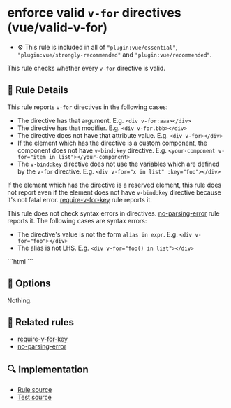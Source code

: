 # enforce valid `v-for` directives (vue/valid-v-for)

- :gear: This rule is included in all of `"plugin:vue/essential"`, `"plugin:vue/strongly-recommended"` and `"plugin:vue/recommended"`.

This rule checks whether every `v-for` directive is valid.

## :book: Rule Details

This rule reports `v-for` directives in the following cases:

- The directive has that argument. E.g. `<div v-for:aaa></div>`
- The directive has that modifier. E.g. `<div v-for.bbb></div>`
- The directive does not have that attribute value. E.g. `<div v-for></div>`
- If the element which has the directive is a custom component, the component does not have `v-bind:key` directive. E.g. `<your-component v-for="item in list"></your-component>`
- The `v-bind:key` directive does not use the variables which are defined by the `v-for` directive. E.g. `<div v-for="x in list" :key="foo"></div>`

If the element which has the directive is a reserved element, this rule does not report even if the element does not have `v-bind:key` directive because it's not fatal error. [require-v-for-key] rule reports it.

This rule does not check syntax errors in directives. [no-parsing-error] rule reports it.
The following cases are syntax errors:

- The directive's value is not the form `alias in expr`. E.g. `<div v-for="foo"></div>`
- The alias is not LHS. E.g. `<div v-for="foo() in list"></div>`

<eslint-code-block :rules="{'vue/valid-v-for': ['error']}">
```html
<template>
  <!-- ✓ GOOD -->
  <div v-for="todo in todos"/>
  <MyComponent
    v-for="todo in todos"
    :key="todo.id"
  />
  <div
    v-for="todo in todos"
    :is="MyComponent"
    :key="todo.id"
  />

  <!-- ✗ BAD -->
  <div v-for/>
  <div v-for:aaa="todo in todos"/>
  <div v-for.bbb="todo in todos"/>
  <div
    v-for="todo in todos"
    is="MyComponent"
  />
  <MyComponent v-for="todo in todos"/>
  <MyComponent
    v-for="todo in todos"
    :key="foo"
  />
</template>
```
</eslint-code-block>

## :wrench: Options

Nothing.

## :couple: Related rules

- [require-v-for-key]
- [no-parsing-error]


[require-v-for-key]: require-v-for-key.md
[no-parsing-error]: no-parsing-error.md

## :mag: Implementation

- [Rule source](https://github.com/vuejs/eslint-plugin-vue/blob/master/lib/rules/valid-v-for.js)
- [Test source](https://github.com/vuejs/eslint-plugin-vue/blob/master/tests/lib/rules/valid-v-for.js)
